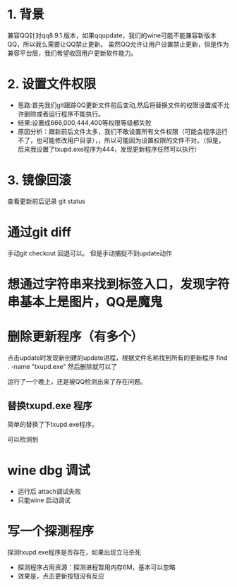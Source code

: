 # 1. 背景
兼容QQ针对qq8.9.1 版本，如果qqupdate，我们的wine可能不能兼容新版本QQ，所以我么需要让QQ禁止更新。
虽然QQ允许让用户设置禁止更新，但是作为兼容平台层，我们希望收回用户更新软件能力。
# 2. 设置文件权限
* 思路:首先我们git跟踪QQ更新文件前后变动,然后将替换文件的权限设置成不允许删除或者运行程序不能执行。
* 结果:设置成666,000,444,400等权限等级都失败
* 原因分析：跟新前后文件太多，我们不敢设置所有文件权限（可能会程序运行不了，也可能修改用户目录），，所以可能因为设置权限的文件不对。（但是，后来我设置了txupd.exe程序为444，发现更新程序任然可以执行）

# 3. 镜像回滚

查看更新前后记录
git status

# 通过git diff
手动git checkout 回退可以。
但是手动捕捉不到update动作

# 想通过字符串来找到标签入口，发现字符串基本上是图片，QQ是魔鬼


# 删除更新程序（有多个）
点击update时发现新创建的update进程，根据文件名称找到所有的更新程序
find . -name "txupd.exe"
然后删除就可以了

运行了一个晚上，还是被QQ检测出来了存在问题。

## 替换txupd.exe 程序
简单的替换了下txupd.exe程序。

可以检测到

# wine dbg 调试
* 运行后 attach调试失败
* 只能wine 启动调试

# 写一个探测程序
探测txupd.exe程序是否存在，如果出现立马杀死

* 探测程序占用资源：探测进程暂用内存6M，基本可以忽略
* 效果是，点击更新按钮没有反应
